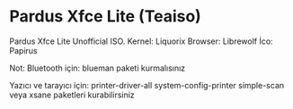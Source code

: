 # Pardus Xfce Lite (Teaiso)

Pardus Xfce Lite Unofficial ISO. 
Kernel: Liquorix
Browser: Librewolf
İco: Papirus

Not: 
Bluetooth için: blueman paketi kurmalısınız

Yazıcı ve tarayıcı için: printer-driver-all system-config-printer simple-scan veya xsane paketleri kurabilirsiniz


